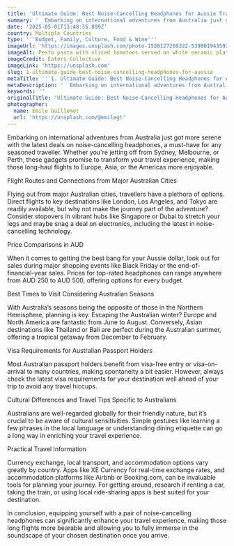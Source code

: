 ```yaml
---
title: 'Ultimate Guide: Best Noise-Cancelling Headphones for Aussie Travellers'
summary: '  Embarking on international adventures from Australia just got more serene with the latest deals on noise-cancelling headphones, a must-have for any se...'
date: '2025-05-01T13:48:55.899Z'
country: Multiple Countries
type: '''Budget, Family, Culture, Food & Wine'''
imageUrl: 'https://images.unsplash.com/photo-1528127269322-539801943592'
imageAlt: Pesto pasta with sliced tomatoes served on white ceramic plate
imageCredit: Eaters Collective
imageLink: 'https://unsplash.com'
slug: 1-ultimate-guide-best-noise-cancelling-headphones-for-aussie
metaTitle: '''1. Ultimate Guide: Best Noise-Cancelling Headphones for Aussie Travellers'''
metaDescription: '  Embarking on international adventures from Australia just got more serene with the latest deals on noise-cancelling headphones, a must-have for any se...'
keywords: ''
originalTitle: 'Ultimate Guide: Best Noise-Cancelling Headphones for Aussie Travellers'
photographer:
  name: Emile Guillemot
  url: 'https://unsplash.com/@emilegt'
---
```









Embarking on international adventures from Australia just got more serene with the latest deals on noise-cancelling headphones, a must-have for any seasoned traveller. Whether you're jetting off from Sydney, Melbourne, or Perth, these gadgets promise to transform your travel experience, making those long-haul flights to Europe, Asia, or the Americas more enjoyable.

Flight Routes and Connections from Major Australian Cities

Flying out from major Australian cities, travellers have a plethora of options. Direct flights to key destinations like London, Los Angeles, and Tokyo are readily available, but why not make the journey part of the adventure? Consider stopovers in vibrant hubs like Singapore or Dubai to stretch your legs and maybe snag a deal on electronics, including the latest in noise-cancelling technology.

Price Comparisons in AUD

When it comes to getting the best bang for your Aussie dollar, look out for sales during major shopping events like Black Friday or the end-of-financial-year sales. Prices for top-rated headphones can range anywhere from AUD 250 to AUD 500, offering options for every budget.

Best Times to Visit Considering Australian Seasons

With Australia’s seasons being the opposite of those in the Northern Hemisphere, planning is key. Escaping the Australian winter? Europe and North America are fantastic from June to August. Conversely, Asian destinations like Thailand or Bali are perfect during the Australian summer, offering a tropical getaway from December to February.

Visa Requirements for Australian Passport Holders

Most Australian passport holders benefit from visa-free entry or visa-on-arrival to many countries, making spontaneity a bit easier. However, always check the latest visa requirements for your destination well ahead of your trip to avoid any travel hiccups.

Cultural Differences and Travel Tips Specific to Australians

Australians are well-regarded globally for their friendly nature, but it’s crucial to be aware of cultural sensitivities. Simple gestures like learning a few phrases in the local language or understanding dining etiquette can go a long way in enriching your travel experience.

Practical Travel Information

Currency exchange, local transport, and accommodation options vary greatly by country. Apps like XE Currency for real-time exchange rates, and accommodation platforms like Airbnb or Booking.com, can be invaluable tools for planning your journey. For getting around, research if renting a car, taking the train, or using local ride-sharing apps is best suited for your destination.

In conclusion, equipping yourself with a pair of noise-cancelling headphones can significantly enhance your travel experience, making those long flights more bearable and allowing you to fully immerse in the soundscape of your chosen destination once you arrive.
